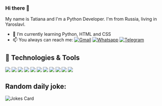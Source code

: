 ### Hi there 👋

My name is Tatiana and I'm a Python Developer. I'm from Russia, living in Yaroslavl.

- 🌱 I’m currently learning Python, HTML and CSS
- 📫 You always can reach me:
  <a href="mailto:blokhnina.tatiana@yandex.ru"><img img src="https://img.shields.io/badge/gmail-%23EA4335.svg?style=plastic&logo=gmail&logoColor=white" alt="Gmail"/></a>
	 <a href="https://wa.me/79159830860"><img src="https://img.shields.io/badge/whatsapp-%2325D366.svg?style=plastic&logo=whatsapp&logoColor=white" alt="Whatsapp"/></a>
	<a href="https://t.me/satel_s"><img src="https://img.shields.io/badge/telegram-blue?style=plastic&logo=telegram&logoColor=white" alt="Telegram"/></a>
</p>

## 🔧 Technologies & Tools
![](https://img.shields.io/badge/Windows-0078D6?style=for-the-badge&logo=windows&logoColor=white)
![](https://img.shields.io/badge/Ubuntu-E95420?style=for-the-badge&logo=ubuntu&logoColor=white)
![](https://img.shields.io/badge/Python-3776AB?style=for-the-badge&logo=python&logoColor=white)
![](https://img.shields.io/badge/HTML-239120?style=for-the-badge&logo=html5&logoColor=white)
![](https://img.shields.io/badge/CSS-239120?&style=for-the-badge&logo=css3&logoColor=white)
![](https://img.shields.io/badge/PostgreSQL-316192?style=for-the-badge&logo=postgresql&logoColor=white)
![](https://img.shields.io/badge/json%20web%20tokens-323330?style=for-the-badge&logo=json-web-tokens&logoColor=pink)
![](https://img.shields.io/badge/PyCharm-000000.svg?&style=for-the-badge&logo=PyCharm&logoColor=white)
![](https://img.shields.io/badge/GIT-E44C30?style=for-the-badge&logo=git&logoColor=white)
![](https://img.shields.io/badge/powershell-5391FE?style=for-the-badge&logo=powershell&logoColor=white)
![](https://img.shields.io/badge/windows%20terminal-4D4D4D?style=for-the-badge&logo=windows%20terminal&logoColor=white)

## Random daily joke:
<img src="https://readme-jokes.vercel.app/api" alt="Jokes Card" />

